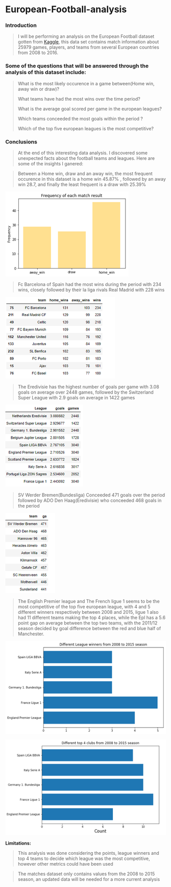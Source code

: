 # European-Football-analysis

### Introduction

>I will be performing an analysis on the European Football dataset gotten from [Kaggle](https://www.kaggle.com/hugomathien/soccer), this data set contains match information about 25979 games, players, and teams from several European countries from 2008 to 2016.

### Some of the questions that will be answered through the analysis of this dataset include:

> What is the most likely occurence in a game between(Home win, away win or draw)?
> 
> What teams have had the most wins  over the time period? 
> 
> What is the average goal scored per game in the european leagues?
> 
> Which teams conceeded the most goals within the period ?
> 
> Which of the top five european leagues is the most competitive?

### Conclusions


>At the end of this interesting data analysis. I discovered some unexpected facts about the football teams and leagues. Here are some of the insights I ganered:

>Between a Home win, draw and an away win, the most frequent occurence in this dataset is a home win 45.87% , followed by an away win 28.7, and finally the least frequent is a draw with 25.39%
>
![image](https://github.com/Tamuno-omi/European-Football-analysis/blob/main/match_results.png)

>Fc Barcelona of Spain had the most wins during the period with 234 wins, closely followed by their la liga rivals Real Madrid with 228 wins
>
![image](https://github.com/Tamuno-omi/European-Football-analysis/blob/main/most_wins.PNG)

>The Eredivisie has the highest number of goals per game with 3.08 goals on average over 2448 games, followed by the Switzerland Super League with 2.9 goals on average in 1422 games
>
![image](https://github.com/Tamuno-omi/European-Football-analysis/blob/main/most_goals.PNG)

>SV Werder Bremen(Bundesliga) Conceeded 471 goals over the period followed by ADO Den Haag(Eredivisie) who conceeded 468 goals in the period
>
![image](https://github.com/Tamuno-omi/European-Football-analysis/blob/main/most_goals_against.PNG)


>The English Premier league and The French ligue 1 seems to be the most competitive of the top five european league, with 4 and 5 different winners respectively between 2008 and 2015, ligue 1 also had 11 different teams making the top 4 places, while the Epl has a 5.6 point gap on average between the top two teams, with the 2011/12 season decided by goal difference between the red and blue half of Manchester. 
>
![image](https://github.com/Tamuno-omi/European-Football-analysis/blob/main/different%20winners.png)

![image](https://github.com/Tamuno-omi/European-Football-analysis/blob/main/different_top4.png)

**Limitations:**

>This analysis was done considering the points, league winners and top 4 teams to decide which league was the most competitive, however other metrics could have been used 

>The matches dataset only contains values from the 2008 to 2015 season, an updated data will be needed for a more current analysis
